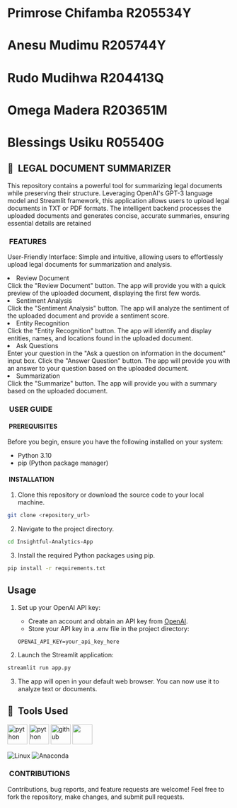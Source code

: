 # Primrose Chifamba R205534Y
# Anesu Mudimu R205744Y
# Rudo Mudihwa  R204413Q
# Omega Madera  R203651M
# Blessings Usiku R05540G

<h2> 🚀 &nbsp;LEGAL DOCUMENT SUMMARIZER</h2>

This repository contains a powerful tool for summarizing legal documents while preserving their structure.
Leveraging OpenAI's GPT-3 language model and Streamlit framework, this application allows users to upload legal documents in TXT or PDF formats. 
The intelligent backend processes the uploaded documents and generates concise, accurate summaries, ensuring essential details are retained


<h3> &nbsp;FEATURES</h3>

User-Friendly Interface: Simple and intuitive, allowing users to effortlessly upload legal documents for summarization and analysis.
<li>Review Document</li> 
    Click the "Review Document" button.
    The app will provide you with a quick preview of the uploaded document, displaying the first few words.

<li>Sentiment Analysis</li>
    Click the "Sentiment Analysis" button.
    The app will analyze the sentiment of the uploaded document and provide a sentiment score.

<li>Entity Recognition</li>
    Click the "Entity Recognition" button.
    The app will identify and display entities, names, and locations found in the uploaded document.

<li>Ask Questions</li>
    Enter your question in the "Ask a question on information in the document" input box.
    Click the "Answer Question" button.
    The app will provide you with an answer to your question based on the uploaded document.

<li>Summarization</li>
    Click the "Summarize" button.
    The app will provide you with a summary based on the uploaded document.

<h3>&nbsp;USER GUIDE</h3>

<h4>&nbsp;PREREQUISITES</h4>

Before you begin, ensure you have the following installed on your system:

- Python 3.10
- pip (Python package manager)

<h4>&nbsp;INSTALLATION</h4>

1. Clone this repository or download the source code to your local machine.

```bash
git clone <repository_url>
```

2. Navigate to the project directory.

```bash
cd Insightful-Analytics-App
```

3. Install the required Python packages using pip.

```bash
pip install -r requirements.txt
```
## Usage

1. Set up your OpenAI API key:

   - Create an account and obtain an API key from [OpenAI](https://beta.openai.com/signup/).
   - Store your API key in a .env file in the project directory:

   ```plaintext
   OPENAI_API_KEY=your_api_key_here
   ```

2. Launch the Streamlit application:

```bash
streamlit run app.py
```

3. The app will open in your default web browser. You can now use it to analyze text or documents.


<h2> 🚀 &nbsp;Tools Used</h2>
<p align="left">
<img src="https://cdn.jsdelivr.net/gh/devicons/devicon/icons/python/python-original-wordmark.svg" alt="python" width="45" height="45"/>
<img src="https://cdn.jsdelivr.net/gh/devicons/devicon/icons/pycharm/pycharm-original.svg" alt="python" width="45" height="45"/>
<img src="https://cdn.jsdelivr.net/gh/devicons/devicon/icons/github/github-original-wordmark.svg" alt="github" width="45" height="45"/>
 <img src="https://cdn.jsdelivr.net/gh/devicons/devicon/icons/jupyter/jupyter-original.svg"width="45" height="45" />
          </p>
          
![Linux](https://img.shields.io/badge/Linux-FCC624?style=for-the-badge&logo=linux&logoColor=black)
![Anaconda](https://img.shields.io/badge/Anaconda-%2344A833.svg?style=for-the-badge&logo=anaconda&logoColor=white)


<h3>&nbsp;CONTRIBUTIONS</h3>

Contributions, bug reports, and feature requests are welcome!
Feel free to fork the repository, make changes, and submit pull requests.


